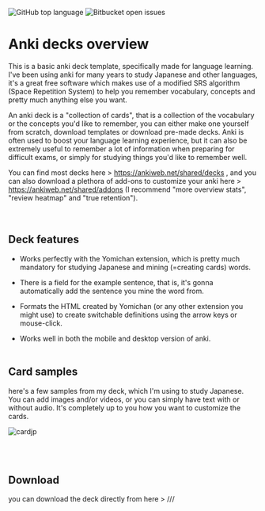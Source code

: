 ![GitHub top language](https://img.shields.io/github/languages/top/{username}/{repo-name}?color=green)
![Bitbucket open issues](https://img.shields.io/bitbucket/issues/{username}/{repo-name})
<br>
# Anki decks overview
This is a basic anki deck template, specifically made for language learning. I've been using anki for many years to study Japanese and other languages, it's a great free software which makes use of a modified SRS algorithm (Space Repetition System) to help you remember vocabulary, concepts and pretty much anything else you want.


An anki deck is a "collection of cards", that is a collection of the vocabulary or the concepts you'd like to remember, you can either make one yourself from scratch, download templates or download pre-made decks.
Anki is often used to boost your language learning experience, but it can also be extremely useful to remember a lot of information when preparing for difficult exams, or simply for studying things you'd like to remember well.  

You can find most decks here > https://ankiweb.net/shared/decks , and you can also download a plethora of add-ons to customize your anki here > https://ankiweb.net/shared/addons 
(I recommend "more overview stats", "review heatmap" and "true retention").  
<br><br>

## Deck features

- Works perfectly with the Yomichan extension, which is pretty much mandatory for studying Japanese and mining (=creating cards) words.

- There is a field for the example sentence, that is, it's gonna automatically add the sentence you mine the word from.

- Formats the HTML created by Yomichan (or any other extension you might use) to create switchable definitions using the arrow keys or mouse-click.

- Works well in both the mobile and desktop version of anki. <br><br>

## Card samples
here's a few samples from my deck, which I'm using to study Japanese. You can add images and/or videos, or you can simply have text with or without audio. It's completely up to you how you want to customize the cards.

![cardjp](https://github.com/Wolanet/Anki_deck-language-learning/assets/139185774/b334df56-b9ff-4469-9237-0a21f748a90e)



<br><br>
## Download
you can download the deck directly from here > ///




